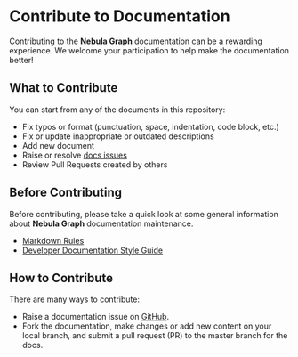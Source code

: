 # Contribute to Documentation

Contributing to the **Nebula Graph** documentation can be a rewarding experience. We welcome your participation to help make the documentation better!

## What to Contribute

You can start from any of the documents in this repository:

- Fix typos or format (punctuation, space, indentation, code block, etc.)
- Fix or update inappropriate or outdated descriptions
- Add new document
- Raise or resolve [docs issues](https://github.com/vesoft-inc/nebula-docs/issues)
- Review Pull Requests created by others

## Before Contributing

Before contributing, please take a quick look at some general information about **Nebula Graph** documentation maintenance.

- [Markdown Rules](https://github.com/DavidAnson/markdownlint/blob/master/doc/Rules.md)
- [Developer Documentation Style Guide](docs/manual-EN/4.contributions/developer-documentation-style-guide.md)

## How to Contribute

There are many ways to contribute:

- Raise a documentation issue on [GitHub](https://github.com/vesoft-inc/nebula/issues).
- Fork the documentation, make changes or add new content on your local branch, and submit a pull request (PR) to the master branch for the docs.
